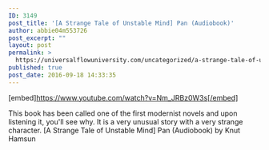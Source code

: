 ```yaml
---
ID: 3149
post_title: '[A Strange Tale of Unstable Mind] Pan (Audiobook)'
author: abbie04m553726
post_excerpt: ""
layout: post
permalink: >
  https://universalflowuniversity.com/uncategorized/a-strange-tale-of-unstable-mind-pan-audiobook/
published: true
post_date: 2016-09-18 14:33:35
---
```

[embed]https://www.youtube.com/watch?v=Nm_JRBz0W3s[/embed]<br>
<p>This book has been called one of the first modernist novels and upon listening it, you'll see why. It is a very unusual story with a very strange character.
[A Strange Tale of Unstable Mind] Pan (Audiobook) by Knut Hamsun</p>